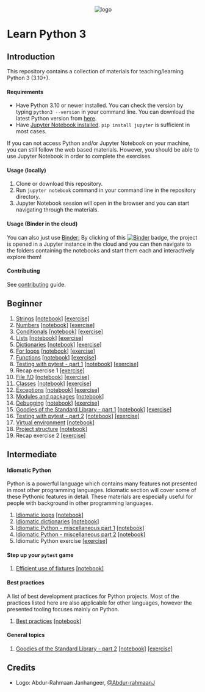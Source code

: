 <p align="center">
  <img src="logo.png" alt="logo"/>
</p>

# Learn Python 3

## Introduction

This repository contains a collection of materials for teaching/learning Python 3 (3.10+).

#### Requirements
* Have Python 3.10 or newer installed. You can check the version by typing `python3 --version` in your command line. You can download the latest Python version from [here](https://www.python.org/downloads/).
* Have [Jupyter Notebook installed](http://jupyter.readthedocs.io/en/latest/install.html). `pip install jupyter` is sufficient in most cases.

If you can not access Python and/or Jupyter Notebook on your machine, you can still follow the web based materials. However, you should be able to use Jupyter Notebook in order to complete the exercises.

#### Usage (locally)

1. Clone or download this repository.
2. Run `jupyter notebook` command in your command line in the repository directory.
3. Jupyter Notebook session will open in the browser and you can start navigating through the materials.

#### Usage (Binder in the cloud)

You can also just use [Binder:](https://mybinder.org/) By clicking of this [![Binder](https://mybinder.org/badge_logo.svg)](https://mybinder.org/v2/gh/jerry-git/learn-python3/master) badge, the project is opened in a Jupyter instance in the cloud and you can then navigate to the folders containing the notebooks and start them each and interactively explore them! 

#### Contributing
See [contributing](https://github.com/jerry-git/learn-python3/blob/master/CONTRIBUTING.md) guide.


## Beginner
1. [Strings](./notebooks/beginner/html/01_strings.html) [[notebook]](./notebooks/beginner/notebooks/01_strings.ipynb) [[exercise]](./notebooks/beginner/exercises/01_strings_exercise.ipynb)
2. [Numbers](./notebooks/beginner/html/02_numbers.html) [[notebook]](./notebooks/beginner/notebooks/02_numbers.ipynb) [[exercise]](./notebooks/beginner/exercises/02_numbers_exercise.ipynb)
3. [Conditionals](./notebooks/beginner/html/03_conditionals.html) [[notebook]](./notebooks/beginner/notebooks/03_conditionals.ipynb) [[exercise]](./notebooks/beginner/exercises/03_conditionals_exercise.ipynb)
4. [Lists](./notebooks/beginner/html/04_lists.html) [[notebook]](./notebooks/beginner/notebooks/04_lists.ipynb) [[exercise]](./notebooks/beginner/exercises/04_lists_exercise.ipynb)
5. [Dictionaries](./notebooks/beginner/html/05_dictionaries.html) [[notebook]](./notebooks/beginner/notebooks/05_dictionaries.ipynb) [[exercise]](./notebooks/beginner/exercises/05_dictionaries_exercise.ipynb)
6. [For loops](./notebooks/beginner/html/06_for_loops.html) [[notebook]](./notebooks/beginner/notebooks/06_for_loops.ipynb) [[exercise]](./notebooks/beginner/exercises/06_for_loops_exercise.ipynb)
7. [Functions](./notebooks/beginner/html/07_functions.html) [[notebook]](./notebooks/beginner/notebooks/07_functions.ipynb) [[exercise]](./notebooks/beginner/exercises/07_functions_exercise.ipynb)
8. [Testing with pytest - part 1](./notebooks/beginner/html/08_testing1.html) [[notebook]](./notebooks/beginner/notebooks/08_testing1.ipynb) [[exercise]](./notebooks/beginner/exercises/08_testing1_exercise.ipynb)
9. Recap exercise 1 [[exercise]](./notebooks/beginner/exercises/09_recap1_exercise.ipynb)
10. [File I\O](./notebooks/beginner/html/10_file_io.html) [[notebook]](./notebooks/beginner/notebooks/10_file_io.ipynb) [[exercise]](./notebooks/beginner/exercises/10_file_io_exercise.ipynb)
11. [Classes](./notebooks/beginner/html/11_classes.html) [[notebook]](./notebooks/beginner/notebooks/11_classes.ipynb) [[exercise]](./notebooks/beginner/exercises/11_classes_exercise.ipynb)
12. [Exceptions](./notebooks/beginner/html/12_exceptions.html) [[notebook]](./notebooks/beginner/notebooks/12_exceptions.ipynb) [[exercise]](./notebooks/beginner/exercises/12_exceptions_exercise.ipynb)
13. [Modules and packages](./notebooks/beginner/html/13_modules_and_packages.html) [[notebook]](./notebooks/beginner/notebooks/13_modules_and_packages.ipynb)
14. [Debugging](./notebooks/beginner/html/14_debugging.html) [[notebook]](./notebooks/beginner/notebooks/14_debugging.ipynb) [[exercise]](./notebooks/beginner/exercises/14_debugging_exercise.ipynb)
15. [Goodies of the Standard Library - part 1](./notebooks/beginner/html/15_std_lib.html) [[notebook]](./notebooks/beginner/notebooks/15_std_lib.ipynb) [[exercise]](./notebooks/beginner/exercises/15_std_lib1_exercise.ipynb)
16. [Testing with pytest - part 2](./notebooks/beginner/html/16_testing2.html) [[notebook]](./notebooks/beginner/notebooks/16_testing2.ipynb) [[exercise]](./notebooks/beginner/exercises/16_testing2_exercise.ipynb)
17. [Virtual environment](./notebooks/beginner/html/17_venv.html) [[notebook]](./notebooks/beginner/notebooks/17_venv.ipynb)
18. [Project structure](./notebooks/beginner/html/18_project_structure.html) [[notebook]](./notebooks/beginner/notebooks/18_project_structure.ipynb)
19. Recap exercise 2 [[exercise]](./notebooks/beginner/exercises/19_recap2_exercise.ipynb)


## Intermediate

#### Idiomatic Python
Python is a powerful language which contains many features not presented in most other programming languages. Idiomatic section will cover some of these Pythonic features in detail. These materials are especially useful for people with background in other programming languages.

1. [Idiomatic loops](./notebooks/intermediate/html/01_idiomatic_loops.html) [[notebook]](./notebooks/intermediate/notebooks/01_idiomatic_loops.ipynb)
2. [Idiomatic dictionaries](./notebooks/intermediate/html/02_idiomatic_dicts.html) [[notebook]](./notebooks/intermediate/notebooks/02_idiomatic_dicts.ipynb)
3. [Idiomatic Python - miscellaneous part 1](./notebooks/intermediate/html/03_idiomatic_misc1.html) [[notebook]](./notebooks/intermediate/notebooks/03_idiomatic_misc1.ipynb)
4. [Idiomatic Python - miscellaneous part 2](./notebooks/intermediate/html/04_idiomatic_misc2.html) [[notebook]](./notebooks/intermediate/notebooks/04_idiomatic_misc2.ipynb)
5. Idiomatic Python exercise [[exercise]](./notebooks/intermediate/exercises/05_idiomatic_python_exercise.ipynb)

#### Step up your `pytest` game
1. [Efficient use of fixtures](./notebooks/intermediate/html/01_pytest_fixtures.html) [[notebook]](./notebooks/intermediate/notebooks/01_pytest_fixtures.ipynb)

#### Best practices
A list of best development practices for Python projects. Most of the practices listed here are also applicable for other languages, however the presented tooling focuses mainly on Python.
1. [Best practices](./notebooks/intermediate/html/01_best_practices.html) [[notebook]](./notebooks/intermediate/notebooks/01_best_practices.ipynb)

#### General topics
1. [Goodies of the Standard Library - part 2](./notebooks/intermediate/html/01_std_lib2.html) [[notebook]](./notebooks/intermediate/notebooks/01_std_lib2.ipynb) [[exercise]](./notebooks/intermediate/exercises/01_std_lib2_exercise.ipynb)


## Credits
* Logo: Abdur-Rahmaan Janhangeer, [@Abdur-rahmaanJ](https://github.com/Abdur-rahmaanJ)
